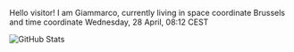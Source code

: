 Hello visitor! I am Giammarco, currently living in space coordinate Brussels and time coordinate Wednesday, 28 April, 08:12 CEST

![GitHub Stats](https://github-readme-stats.vercel.app/api?username=grcasanova)
